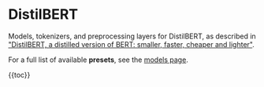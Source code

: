 # DistilBERT

Models, tokenizers, and preprocessing layers for DistilBERT,
as described in ["DistilBERT, a distilled version of BERT: smaller, faster, cheaper and lighter"](https://arxiv.org/abs/1910.01108).

For a full list of available **presets**, see the
[models page](/api/keras_hub/models).

{{toc}}

